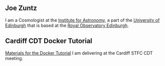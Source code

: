 Joe Zuntz
---------


I am a Cosmologist at the [Institute for Astronomy](https://www.roe.ac.uk/ifa/), a part of the [University of Edinburgh](https://www.ed.ac.uk/) that is based at the [Royal Observatory Edinburgh](https://www.roe.ac.uk/).



Cardiff CDT Docker Tutorial 
---------------------------

[Materials for the Docker Tutorial](cdt-tutorial/readme.md) I am delivering at the Cardiff STFC CDT meeting.